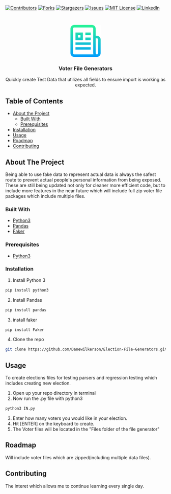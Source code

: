 <!--
*** Thanks for checking out this README Template. If you have a suggestion that would
*** make this better, please fork the repo and create a pull request or simply open
*** an issue with the tag "enhancement".
*** Thanks again! Now go create something AMAZING! :D
-->





<!-- PROJECT SHIELDS -->
<!--
*** I'm using markdown "reference style" links for readability.
*** Reference links are enclosed in brackets [ ] instead of parentheses ( ).
*** See the bottom of this document for the declaration of the reference variables
*** for contributors-url, forks-url, etc. This is an optional, concise syntax you may use.
*** https://www.markdownguide.org/basic-syntax/#reference-style-links
-->
[![Contributors][contributors-shield]][contributors-url]
[![Forks][forks-shield]][forks-url]
[![Stargazers][stars-shield]][stars-url]
[![Issues][issues-shield]][issues-url]
[![MIT License][license-shield]][license-url]
[![LinkedIn][linkedin-shield]][linkedin-url]



<!-- PROJECT LOGO -->
<br />
<p align="center">
  <a href="https://github.com/Danewilkerson/Election-File-Generators">
    <img src="images/logo.png" alt="Logo" width="100" height="100">
  </a>

  <h3 align="center">Voter File Generators</h3>

  <p align="center">
    Quickly create Test Data that utilizes all fields to ensure import is working as expected.
  </p>
</p>


<!-- TABLE OF CONTENTS -->
## Table of Contents

* [About the Project](#about-the-project)
  * [Built With](#built-with)
  * [Prerequisites](#prerequisites)
* [Installation](#installation)
* [Usage](#usage)
* [Roadmap](#roadmap)
* [Contributing](#contributing)


<!-- ABOUT THE PROJECT -->
## About The Project

<!-- [![Product Name Screen Shot][product-screenshot]](https://example.com) -->

Being able to use fake data to represent actual data is always the safest route to prevent actual people's personal information from being exposed.  These are still being updated not only for cleaner more efficient code, but to include more features in the near future which will include full zip voter file packages which include multiple files.   


### Built With
* [Python3](https://docs.python-guide.org/starting/install3/osx/)
* [Pandas](https://pandas.pydata.org/)
* [Faker](https://pypi.org/project/Faker/)


### Prerequisites

* [Python3](https://www.python.org/downloads/)

### Installation

1. Install Python 3
```sh
pip install python3
```
2. Install Pandas
```sh
pip install pandas
```
3. install faker
```sh
pip install Faker
```
4. Clone the repo
```sh
git clone https://github.com/Danewilkerson/Election-File-Generators.git
```


<!-- USAGE EXAMPLES -->
## Usage

To create elections files for testing parsers and regression testing which includes creating new election. 

1. Open up your repo directory in terminal
2. Now run the .py file with python3
```sh
python3 IN.py 
```
3. Enter how many voters you would like in your election.
4. Hit [ENTER] on the keyboard to create.
5. The Voter files will be located in the "Files folder of the file generator"

<!-- ROADMAP -->
## Roadmap

Will include voter files which are zipped(including multiple data files). 


<!-- CONTRIBUTING -->
## Contributing

The interet which allows me to continue learning every single day.


<!-- MARKDOWN LINKS & IMAGES -->
<!-- https://www.markdownguide.org/basic-syntax/#reference-style-links -->
[contributors-shield]: https://img.shields.io/github/contributors/othneildrew/Best-README-Template.svg?style=flat-square
[contributors-url]: https://github.com/othneildrew/Best-README-Template/graphs/contributors
[forks-shield]: https://img.shields.io/github/forks/othneildrew/Best-README-Template.svg?style=flat-square
[forks-url]: https://github.com/othneildrew/Best-README-Template/network/members
[stars-shield]: https://img.shields.io/github/stars/othneildrew/Best-README-Template.svg?style=flat-square
[stars-url]: https://github.com/othneildrew/Best-README-Template/stargazers
[issues-shield]: https://img.shields.io/github/issues/othneildrew/Best-README-Template.svg?style=flat-square
[issues-url]: https://github.com/othneildrew/Best-README-Template/issues
[license-shield]: https://img.shields.io/github/license/othneildrew/Best-README-Template.svg?style=flat-square
[license-url]: https://github.com/othneildrew/Best-README-Template/blob/master/LICENSE.txt
[linkedin-shield]: https://img.shields.io/badge/-LinkedIn-black.svg?style=flat-square&logo=linkedin&colorB=555
[linkedin-url]: https://linkedin.com/in/othneildrew
[product-screenshot]: images/screenshot.png
